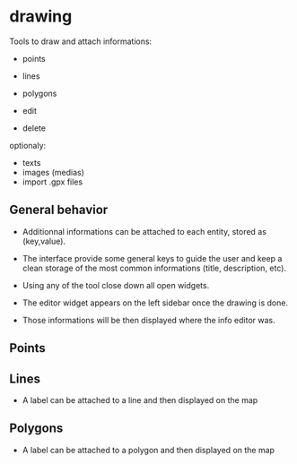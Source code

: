 drawing
=======

Tools to draw and attach informations:

- points
- lines
- polygons

- edit
- delete

optionaly:

- texts
- images (medias) 
- import .gpx files


## General behavior

- Additionnal informations can be attached to each entity, stored as (key,value).

- The interface provide some general keys to guide the user and keep a clean storage of the most common informations (title, description, etc).

- Using any of the tool close down all open widgets.

- The editor widget appears on the left sidebar once the drawing is done.

- Those informations will be then displayed where the info editor was.




## Points



## Lines

- A label can be attached to a line and then displayed on the map



## Polygons

- A label can be attached to a polygon and then displayed on the map